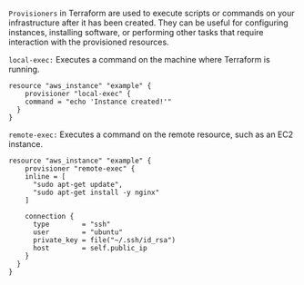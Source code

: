 `Provisioners` in Terraform are used to execute scripts or commands on your infrastructure after it has been created. They can be useful for configuring instances, installing software, or performing other tasks that require interaction with the provisioned resources.

`local-exec:` Executes a command on the machine where Terraform is running.
```
resource "aws_instance" "example" {
    provisioner "local-exec" {
    command = "echo 'Instance created!'"
  }
}
```

`remote-exec:` Executes a command on the remote resource, such as an EC2 instance.
```
resource "aws_instance" "example" {
    provisioner "remote-exec" {
    inline = [
      "sudo apt-get update",
      "sudo apt-get install -y nginx"
    ]

    connection {
      type        = "ssh"
      user        = "ubuntu"
      private_key = file("~/.ssh/id_rsa")
      host        = self.public_ip
    }
  }
}
```